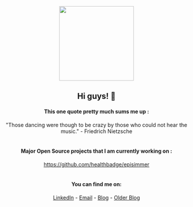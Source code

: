 
<div align="center">
  <img src="https://i.imgur.com/OVqvP.gif", width=200 pixels />
  <br>
  
  ## Hi guys! 👋  <br>
  
  #### This one quote pretty much sums me up : <br>
  "Those dancing were though to be crazy by those who could not hear the music." - Friedrich Nietzsche
  <br>
  <br>
  
  #### Major Open Source projects that I am currently working on :<br>
  https://github.com/healthbadge/episimmer <br>
  <br>
  
  #### You can find me on:
  [LinkedIn](https://www.linkedin.com/in/inavamsi) - [Email](mailto:inav65@gmail.com) - [Blog](https://nonsenseopinion.blogspot.com/) - [Older Blog](http://inininc.blogspot.com/)
  <br>
  <br>
  <br>
  <br>
</div>
